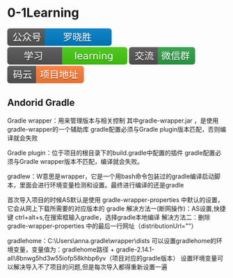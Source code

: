 # 0-1Learning

![alt text](../../static/common/svg/luoxiaosheng.svg "公众号")
![alt text](../../static/common/svg/luoxiaosheng_learning.svg "学习")
![alt text](../../static/common/svg/luoxiaosheng_wechat.svg "微信")
![alt text](../../static/common/svg/luoxiaosheng_gitee.svg "码云")

## Andorid Gradle

Gradle wrapper：用来管理版本与相关控制
  其中gradle-wrapper.jar ，是使用gradle-wrapper的一个辅助库
  gradle配置必须与Gradle plugin版本匹配，否则编译就会失败

Gradle plugin：位于项目的根目录下的build.gradle中配置的插件
 gradle配置必须与Gradle wrapper版本不匹配，编译就会失败。

gradlew：W意思是wrapper，它是一个用bash命令包装过的gradle编译启动脚本，里面会进行环境变量检测和设置。最终进行编译的还是gradle

首次导入项目的时候AS默认是使用 gradle-wrapper-properties 中默认的设置，它会从网上下载所需要的对应版本的 gradle
  解决方法一(断网操作)：AS设置,快捷键 ctrl+alt+s,在搜索框输入gradle，选择gradle本地编译
  解决方法二：删除gradle-wrapper-properties 中的最后一行网址（distributionUrl=""）

gradlehome：C:\Users\anna\.gradle\wrapper\dists
  可以设置gradlehome的环境变量，变量值为：gradlehome路径 + gradle-2.14.1-all\8bnwg5hd3w55iofp58khbp6yv（项目对应的gradle版本）
	设置环境变量可以解决导入不了项目的问题,但是每次导入都得重新设置一遍
